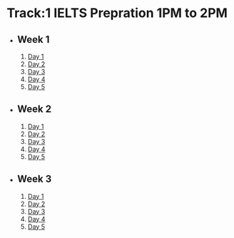 # Track:1 IELTS Prepration 1PM to 2PM

- ## Week 1

   1. [Day 1](https://www.facebook.com/iCodeguru/videos/7692353210868494)
   2. [Day 2](https://www.facebook.com/iCodeguru/videos/1808233099711864)
   3. [Day 3](https://www.facebook.com/iCodeguru/videos/1029268772031640)
   4. [Day 4](https://www.facebook.com/iCodeguru/videos/1195852961621673)
   5. [Day 5](https://www.facebook.com/iCodeguru/videos/448635768178555)

- ## Week 2

   1. [Day 1](https://www.facebook.com/iCodeguru/videos/848936664024060)
   2. [Day 2](https://www.facebook.com/iCodeguru/videos/1767100627155827)
   3. [Day 3](https://www.facebook.com/iCodeguru/videos/833621825572996)
   4. [Day 4](https://www.facebook.com/iCodeguru/videos/1847336385795038)
   5. [Day 5](https://www.facebook.com/iCodeguru/videos/505285602254663)

- ## Week 3

   1. [Day 1](https://www.facebook.com/watch/?v=859934959128499)
   2. [Day 2](https://www.facebook.com/watch/?v=7998779056900140)
   3. [Day 3](https://www.facebook.com/iCodeguru/videos/837031805181906)
   4. [Day 4](https://www.facebook.com/watch/?v=888843893164332)
   5. [Day 5](https://www.facebook.com/iCodeguru/videos/1914757112284314)

<!-- - ## Week 4

   1. [Day 1](https://www.facebook.com/watch/?v=511136188368242)
   2. [Day 2](https://www.facebook.com/watch/?v=534898045607737)
   3. [Day 3](https://www.facebook.com/watch/?v=504140712476905)
   4. [Day 4](https://www.facebook.com/watch/?v=8611952162190063)
   5. [Day 5](https://www.facebook.com/iCodeguru/videos/1239038607528207) -->

<!-- - ## Week 5

   1. [Day 1](https://www.facebook.com/iCodeguru/videos/1429620771039458)
   2. Day 2 [Part 1](https://www.facebook.com/iCodeguru/videos/396531349952165) [Part 2](https://www.facebook.com/iCodeguru/videos/1397931134928800)
   3. [Day 3](https://www.facebook.com/iCodeguru/videos/529237549691102)
   4. [Day 4]()
   5. [Day 5]() -->

<!-- - ## Week 

   1. [Day 1]()
   2. [Day 2]()
   3. [Day 3]()
   4. [Day 4]()
   5. [Day 5]() -->